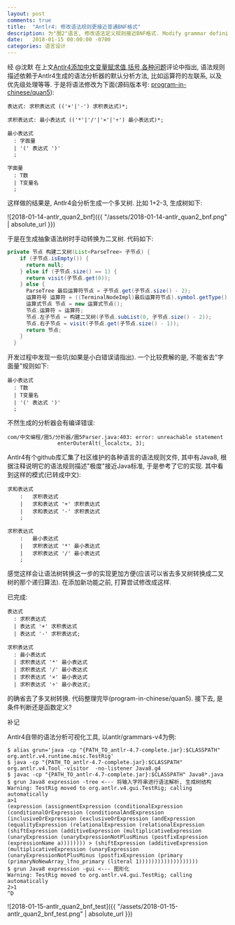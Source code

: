 ```yaml
---
layout: post
comments: true
title:  "Antlr4: 修改语法规则更接近普通BNF格式"
description: 为"圈2"语言, 修改语法定义规则接近BNF格式. Modify grammar definition of pretotype programming language quan2 to make it closer to BNF format.
date:   2018-01-15 00:00:00 -0700
categories: 语言设计
---
```


经 @沈默 在上文[Antlr4添加中文变量赋求值,括号,各种问题](https://zhuanlan.zhihu.com/p/32896571)评论中指出, 语法规则描述依赖于Antlr4生成的语法分析器的默认分析方法, 比如运算符的左联系, 以及优先级处理等等. 于是将语法修改为下面(源码版本号: [program-in-chinese/quan5](https://github.com/program-in-chinese/quan5/tree/b435d1d4b6486ae551791e715f7b26a62665914e)):
```
表达式: 求积表达式 (('+'|'-') 求积表达式)*;

求积表达式: 最小表达式 (('*'|'/'|'×'|'÷') 最小表达式)*;

最小表达式
  : 字面量
  | '(' 表达式 ')'
  ;

字面量
  : T数
  | T变量名
  ;
```
这样做的结果是, Antlr4会分析生成一个多叉树. 比如 1+2-3, 生成树如下:

![2018-01-14-antlr_quan2_bnf]({{ "/assets/2018-01-14-antlr_quan2_bnf.png" | absolute_url }})

于是在生成抽象语法树时手动转换为二叉树. 代码如下:
```java
private 节点 构建二叉树(List<ParseTree> 子节点) {
    if (子节点.isEmpty()) {
      return null;
    } else if (子节点.size() == 1) {
      return visit(子节点.get(0));
    } else {
      ParseTree 最后运算符节点 = 子节点.get(子节点.size() - 2);
      运算符号 运算符 = ((TerminalNodeImpl)最后运算符节点).symbol.getType() == 圈5Parser.T加 ? 运算符号.加 : 运算符号.減;
      运算式节点 节点 = new 运算式节点();
      节点.运算符 = 运算符;
      节点.左子节点 = 构建二叉树(子节点.subList(0, 子节点.size() - 2));
      节点.右子节点 = visit(子节点.get(子节点.size() - 1));
      return 节点;
    }
  }
```
开发过程中发现一些坑(如果是小白错误请指出). 一个比较费解的是, 不能省去"字面量"规则如下:
```
最小表达式
  : T数
  | T变量名
  | '(' 表达式 ')'
  ;
```
不然生成的分析器会有编译错误:
```
com/中文编程/圈5/分析器/圈5Parser.java:403: error: unreachable statement
				enterOuterAlt(_localctx, 3);
```
Antlr4有个github库汇集了社区维护的各种语言的语法规则文件, 其中有Java8, 根据注释说明它的语法规则描述"极度"接近Java标准, 于是参考了它的实现. 其中看到这样的模式(已转成中文):
```
求和表达式
	:	求积表达式
	|	求和表达式 '+' 求积表达式
	|	求和表达式 '-' 求积表达式
	;

求积表达式
	:	最小表达式
	|	求积表达式 '*' 最小表达式
	|	求积表达式 '/' 最小表达式
	;
```
感觉这样会让语法树转换这一步的实现更加方便(应该可以省去多叉树转换成二叉树的那个递归算法). 在添加新功能之前, 打算尝试修改成这样.

已完成:
```
表达式
  : 求积表达式
  | 表达式 '+' 求积表达式
  | 表达式 '-' 求积表达式;

求积表达式
  : 最小表达式
  | 求积表达式 '*' 最小表达式
  | 求积表达式 '/' 最小表达式
  | 求积表达式 '×' 最小表达式
  | 求积表达式 '÷' 最小表达式;
```
的确省去了多叉树转换. 代码整理完毕(program-in-chinese/quan5). 接下去, 是条件判断还是函数定义?


补记

Antlr4自带的语法分析可视化工具, 以antlr/grammars-v4为例:
```
$ alias grun='java -cp "{PATH_TO_antlr-4.7-complete.jar}:$CLASSPATH" org.antlr.v4.runtime.misc.TestRig'
$ java -cp "{PATH_TO_antlr-4.7-complete.jar}:$CLASSPATH" org.antlr.v4.Tool -visitor  -no-listener Java8.g4 
$ javac -cp "{PATH_TO_antlr-4.7-complete.jar}:$CLASSPATH" Java8*.java
$ grun Java8 expression -tree <--- 将输入字符串进行语法解析, 生成树结构
Warning: TestRig moved to org.antlr.v4.gui.TestRig; calling automatically
a>1
(expression (assignmentExpression (conditionalExpression (conditionalOrExpression (conditionalAndExpression (inclusiveOrExpression (exclusiveOrExpression (andExpression (equalityExpression (relationalExpression (relationalExpression (shiftExpression (additiveExpression (multiplicativeExpression (unaryExpression (unaryExpressionNotPlusMinus (postfixExpression (expressionName a)))))))) > (shiftExpression (additiveExpression (multiplicativeExpression (unaryExpression (unaryExpressionNotPlusMinus (postfixExpression (primary (primaryNoNewArray_lfno_primary (literal 1)))))))))))))))))))
$ grun Java8 expression -gui <--- 图形化
Warning: TestRig moved to org.antlr.v4.gui.TestRig; calling automatically
2>1
^D
```
![2018-01-15-antlr_quan2_bnf_test]({{ "/assets/2018-01-15-antlr_quan2_bnf_test.png" | absolute_url }})
